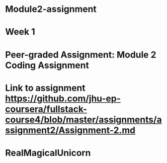 # Module2-assignment 
# Week 1
# Peer-graded Assignment: Module 2 Coding Assignment
# Link to assignment https://github.com/jhu-ep-coursera/fullstack-course4/blob/master/assignments/assignment2/Assignment-2.md
# RealMagicalUnicorn
